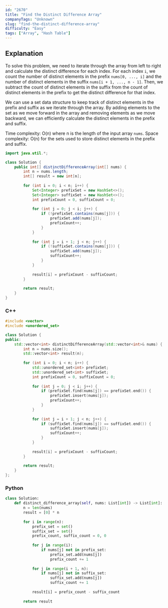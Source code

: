 ```yaml
---
id: "2670"
title: "Find the Distinct Difference Array"
companyTags: "Unknown"
slug: "find-the-distinct-difference-array"
difficulty: "Easy"
tags: ["Array", "Hash Table"]
---
```


## Explanation
To solve this problem, we need to iterate through the array from left to right and calculate the distinct difference for each index. For each index `i`, we count the number of distinct elements in the prefix `nums[0, ..., i]` and the number of distinct elements in the suffix `nums[i + 1, ..., n - 1]`. Then, we subtract the count of distinct elements in the suffix from the count of distinct elements in the prefix to get the distinct difference for that index.

We can use a set data structure to keep track of distinct elements in the prefix and suffix as we iterate through the array. By adding elements to the set as we move forward in the array and removing elements as we move backward, we can efficiently calculate the distinct elements in the prefix and suffix.

Time complexity: O(n) where n is the length of the input array `nums`.
Space complexity: O(n) for the sets used to store distinct elements in the prefix and suffix.
```java
import java.util.*;

class Solution {
    public int[] distinctDifferenceArray(int[] nums) {
        int n = nums.length;
        int[] result = new int[n];
        
        for (int i = 0; i < n; i++) {
            Set<Integer> prefixSet = new HashSet<>();
            Set<Integer> suffixSet = new HashSet<>();
            int prefixCount = 0, suffixCount = 0;
            
            for (int j = 0; j < i; j++) {
                if (!prefixSet.contains(nums[j])) {
                    prefixSet.add(nums[j]);
                    prefixCount++;
                }
            }
            
            for (int j = i + 1; j < n; j++) {
                if (!suffixSet.contains(nums[j])) {
                    suffixSet.add(nums[j]);
                    suffixCount++;
                }
            }
            
            result[i] = prefixCount - suffixCount;
        }
        
        return result;
    }
}
```

### C++
```cpp
#include <vector>
#include <unordered_set>

class Solution {
public:
    std::vector<int> distinctDifferenceArray(std::vector<int>& nums) {
        int n = nums.size();
        std::vector<int> result(n);
        
        for (int i = 0; i < n; i++) {
            std::unordered_set<int> prefixSet;
            std::unordered_set<int> suffixSet;
            int prefixCount = 0, suffixCount = 0;
            
            for (int j = 0; j < i; j++) {
                if (prefixSet.find(nums[j]) == prefixSet.end()) {
                    prefixSet.insert(nums[j]);
                    prefixCount++;
                }
            }
            
            for (int j = i + 1; j < n; j++) {
                if (suffixSet.find(nums[j]) == suffixSet.end()) {
                    suffixSet.insert(nums[j]);
                    suffixCount++;
                }
            }
            
            result[i] = prefixCount - suffixCount;
        }
        
        return result;
    }
};
```

### Python
```python
class Solution:
    def distinct_difference_array(self, nums: List[int]) -> List[int]:
        n = len(nums)
        result = [0] * n
        
        for i in range(n):
            prefix_set = set()
            suffix_set = set()
            prefix_count, suffix_count = 0, 0
            
            for j in range(i):
                if nums[j] not in prefix_set:
                    prefix_set.add(nums[j])
                    prefix_count += 1
            
            for j in range(i + 1, n):
                if nums[j] not in suffix_set:
                    suffix_set.add(nums[j])
                    suffix_count += 1
            
            result[i] = prefix_count - suffix_count
        
        return result
```